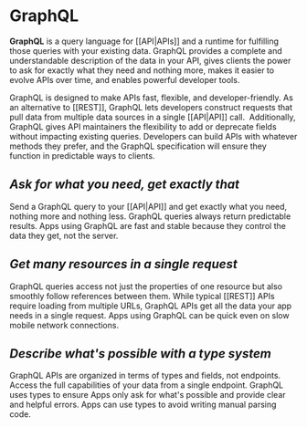 # GraphQL

**GraphQL** is a query language for [[API|APIs]] and a runtime for fulfilling those queries with your existing data. GraphQL provides a complete and understandable description of the data in your API, gives clients the power to ask for exactly what they need and nothing more, makes it easier to evolve APIs over time, and enables powerful developer tools.

GraphQL is designed to make APIs fast, flexible, and developer-friendly. As an alternative to [[REST]], GraphQL lets developers construct requests that pull data from multiple data sources in a single [[API|API]] call. 
Additionally, GraphQL gives API maintainers the flexibility to add or deprecate fields without impacting existing queries. Developers can build APIs with whatever methods they prefer, and the GraphQL specification will ensure they function in predictable ways to clients.

## *Ask for what you need, get exactly that*
Send a GraphQL query to your [[API|API]] and get exactly what you need, nothing more and nothing less. GraphQL queries always return predictable results. Apps using GraphQL are fast and stable because they control the data they get, not the server.

## *Get many resources in a single request*
GraphQL queries access not just the properties of one resource but also smoothly follow references between them. While typical [[REST]] APIs require loading from multiple URLs, GraphQL APIs get all the data your app needs in a single request. Apps using GraphQL can be quick even on slow mobile network connections.

## *Describe what's possible with a type system*
GraphQL APIs are organized in terms of types and fields, not endpoints. Access the full capabilities of your data from a single endpoint. GraphQL uses types to ensure Apps only ask for what's possible and provide clear and helpful errors. Apps can use types to avoid writing manual parsing code.

